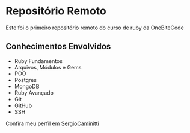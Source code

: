 # Repositório Remoto
Este foi o primeiro repositório remoto do curso de ruby da OneBiteCode

## Conhecimentos Envolvidos

- Ruby Fundamentos
- Arquivos, Módulos e Gems
- POO
- Postgres
- MongoDB
- Ruby Avançado
- Git
- GitHub
- SSH

Confira meu perfil em [SergioCaminitti](https://github.com/SergioCaminitti)